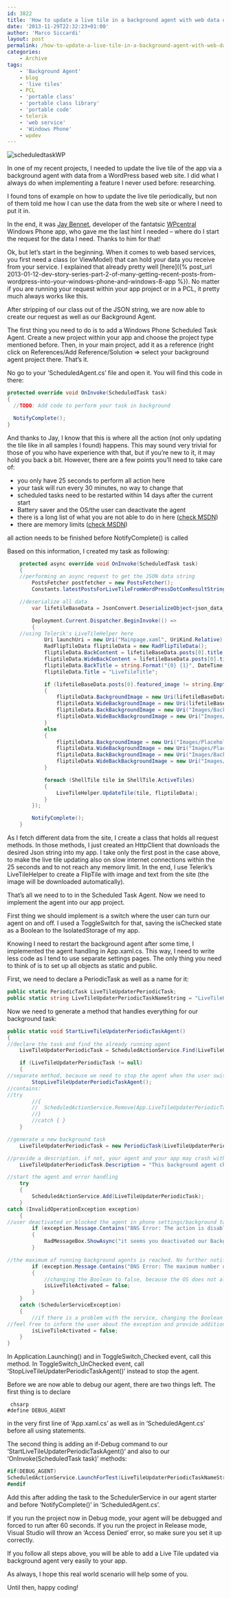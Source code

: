 ```yaml
---
id: 3822
title: 'How to update a live tile in a background agent with web data on Windows Phone'
date: '2013-11-29T22:32:23+01:00'
author: 'Marco Siccardi'
layout: post
permalink: /how-to-update-a-live-tile-in-a-background-agent-with-web-data-on-windows-phone/
categories:
    - Archive
tags:
    - 'Background Agent'
    - blog
    - 'live tiles'
    - PCL
    - 'portable class'
    - 'portable class library'
    - 'portable code'
    - telerik
    - 'web service'
    - 'Windows Phone'
    - wpdev
---
```


![scheduledtaskWP](/assets/img/2013/11/scheduledtaskWP.png "scheduledtaskWP")

In one of my recent projects, I needed to update the live tile of the app via a background agent with data from a WordPress based web site. I did what I always do when implementing a feature I never used before: researching.

I found tons of example on how to update the live tile periodically, but non of them told me how I can use the data from the web site or where I need to put it in.

In the end, it was [Jay Bennet](https://twitter.com/JayTBennett), developer of the fantatsic [WPcentral](https://wpcentral.com) Windows Phone app, who gave me the last hint I needed – where do I start the request for the data I need. Thanks to him for that!

Ok, but let’s start in the beginning. When it comes to web based services, you first need a class (or ViewModel) that can hold your data you receive from your service. I explained that already pretty well [here]({% post_url 2013-01-12-dev-story-series-part-2-of-many-getting-recent-posts-from-wordpress-into-your-windows-phone-and-windows-8-app %}). No matter if you are running your request within your app project or in a PCL, it pretty much always works like this.

After stripping of our class out of the JSON string, we are now able to create our request as well as our Background Agent.

The first thing you need to do is to add a Windows Phone Scheduled Task Agent. Create a new project within your app and choose the project type mentioned before. Then, in your main project, add it as a reference (right click on References/Add Reference/Solution =&gt; select your background agent project there. That’s it.

No go to your ‘ScheduledAgent.cs’ file and open it. You will find this code in there:

``` csharp 
protected override void OnInvoke(ScheduledTask task)
{
  //TODO: Add code to perform your task in background

  NotifyComplete();
}
```
 
And thanks to Jay, I know that this is where all the action (not only updating the tile like in all samples I found) happens. This may sound very trivial for those of you who have experience with that, but if you’re new to it, it may hold you back a bit. However, there are a few points you’ll need to take care of:

- you only have 25 seconds to perform all action here
- your task will run every 30 minutes, no way to change that
- scheduled tasks need to be restarted within 14 days after the current start
- Battery saver and the OS/the user can deactivate the agent
- there is a long list of what you are not able to do in here ([check MSDN](https://msdn.microsoft.com/en-us/library/windowsphone/develop/hh202962(v=vs.105).aspx))
- there are memory limits ([check MSDN](https://msdn.microsoft.com/en-us/library/windowsphone/develop/hh202942(v=vs.105).aspx#BKMK_ConstraintsforallScheduledTaskTypes))


all action needs to be finished before NotifyComplete() is called

Based on this information, I created my task as following:

``` csharp
    protected async override void OnInvoke(ScheduledTask task)
    {
    //performing an async request to get the JSON data string        
        PostsFetcher postfetcher = new PostsFetcher();
        Constants.latestPostsForLiveTileFromWordPressDotComResultString = await postfetcher.GetLatestPostFromWordPressDotComForLiveTileOnPhone();

    //deserialize all data
        var lifetileBaseData = JsonConvert.DeserializeObject<json_data_class_Posts.Posts>(Constants.latestPostsForLiveTileFromWordPressDotComResultString);

        Deployment.Current.Dispatcher.BeginInvoke(() =>
        {
    //using Telerik's LiveTileHelper here
            Uri launchUri = new Uri("Mainpage.xaml", UriKind.Relative);
            RadFlipTileData fliptileData = new RadFlipTileData();
            fliptileData.BackContent = lifetileBaseData.posts[0].title;
            fliptileData.WideBackContent = lifetileBaseData.posts[0].title;
            fliptileData.BackTitle = string.Format("{0} {1}", DateTime.Now.ToShortDateString(), DateTime.Now.ToShortTimeString());
            fliptileData.Title = "LiveTileTitle";               

            if (lifetileBaseData.posts[0].featured_image != string.Empty)
            {
                fliptileData.BackgroundImage = new Uri(lifetileBaseData.posts[0].featured_image, UriKind.RelativeOrAbsolute);
                fliptileData.WideBackgroundImage = new Uri(lifetileBaseData.posts[0].featured_image, UriKind.RelativeOrAbsolute);
                fliptileData.BackBackgroundImage = new Uri("Images/BackBackground.png", UriKind.RelativeOrAbsolute);
                fliptileData.WideBackBackgroundImage = new Uri("Images/WideBackBackground.png", UriKind.RelativeOrAbsolute);
            }
            else
            {
                fliptileData.BackgroundImage = new Uri("Images/PlaceholderBackgroundImage.png", UriKind.RelativeOrAbsolute);
                fliptileData.WideBackgroundImage = new Uri("Images/PlaceholderWideBackgroundImage.png", UriKind.RelativeOrAbsolute);
                fliptileData.BackBackgroundImage = new Uri("Images/BackBackground.png", UriKind.RelativeOrAbsolute);
                fliptileData.WideBackBackgroundImage = new Uri("Images/WideBackBackground.png", UriKind.RelativeOrAbsolute);
            }

            foreach (ShellTile tile in ShellTile.ActiveTiles)
            {
                LiveTileHelper.UpdateTile(tile, fliptileData);
            }
        });

        NotifyComplete();
    }
```
 

As I fetch different data from the site, I create a class that holds all request methods. In those methods, I just created an HttpClient that downloads the desired Json string into my app. I take only the first post in the case above, to make the live tile updating also on slow internet connections within the 25 seconds and to not reach any memory limit. In the end, I use Telerik’s LiveTileHelper to create a FlipTile with image and text from the site (the image will be downloaded automatically).

That’s all we need to to in the Scheduled Task Agent. Now we need to implement the agent into our app project.

First thing we should implement is a switch where the user can turn our agent on and off. I used a ToggleSwitch for that, saving the isChecked state as a Boolean to the IsolatedStorage of my app.

Knowing I need to restart the background agent after some time, I implemented the agent handling in App.xaml.cs. This way, I need to write less code as I tend to use separate settings pages. The only thing you need to think of is to set up all objects as static and public.

First, we need to declare a PeriodicTask as well as a name for it:

``` csharp
public static PeriodicTask LiveTileUpdaterPeriodicTask; 
public static string LiveTileUpdaterPeriodicTaskNameString = "LiveTileUpdaterPeriodicTaskAgent";
```
 
Now we need to generate a method that handles everything for our background task:

``` csharp
public static void StartLiveTileUpdaterPeriodicTaskAgent()
{
//declare the task and find the already running agent
    LiveTileUpdaterPeriodicTask = ScheduledActionService.Find(LiveTileUpdaterPeriodicTaskNameString) as PeriodicTask;

    if (LiveTileUpdaterPeriodicTask != null)
    {
//separate method, because we need to stop the agent when the user switches the Toggle to 'Off'
        StopLiveTileUpdaterPeriodicTaskAgent();
//contains:
//try
        //{
        //  ScheduledActionService.Remove(App.LiveTileUpdaterPeriodicTaskNameString);
        //}
        //catch { }
    }

//generate a new background task 
    LiveTileUpdaterPeriodicTask = new PeriodicTask(LiveTileUpdaterPeriodicTaskNameString);

//provide a description. if not, your agent and your app may crash without even noticing you while debugging
    LiveTileUpdaterPeriodicTask.Description = "This background agent checks every 30 minutes if there is a new blog post.";

//start the agent and error handling
    try
    {
        ScheduledActionService.Add(LiveTileUpdaterPeriodicTask);
    }
catch (InvalidOperationException exception)
    {
//user deactivated or blocked the agent in phone settings/background tasks. Ask him to re-activate or unblock it
        if (exception.Message.Contains("BNS Error: The action is disabled"))
        {
            RadMessageBox.ShowAsync("it seems you deactivated our Background Agent for the Live Tiles. Please go to settings/background tasks to activate our app again.", "Whoops!", MessageBoxButtons.OK);
        }

//the maximum of running background agents is reached. No further notification to the user required, as this is handled by the OS
        if (exception.Message.Contains("BNS Error: The maximum number of ScheduledActions of this type have already been added."))
        {
            //changing the Boolean to false, because the OS does not allow any new taks
            isLiveTileActivated = false;
        }
    }
    catch (SchedulerServiceException)
    {
        //if there is a problem with the service, changing the Boolean to false. 
//feel free to inform the user about the exception and provide additional info
        isLiveTileActivated = false;
    }
}
```
 
In Application.Launching() and in ToggleSwitch\_Checked event, call this method. In ToggleSwitch\_UnChecked event, call ‘StopLiveTileUpdaterPeriodicTaskAgent()’ instead to stop the agent.

Before we are now able to debug our agent, there are two things left. The first thing is to declare

```
 chsarp
#define DEBUG_AGENT
```
 
in the very first line of ‘App.xaml.cs’ as well as in ‘ScheduledAgent.cs’ before all using statements.

The second thing is adding an if-Debug command to our ‘StartLiveTileUpdaterPeriodicTaskAgent()’ and also to our ‘OnInvoke(ScheduledTask task)’ methods:

``` csharp
#if(DEBUG_AGENT)
ScheduledActionService.LaunchForTest(LiveTileUpdaterPeriodicTaskNameString, TimeSpan.FromSeconds(60));
#endif
```
 
Add this after adding the task to the SchedulerService in our agent starter and before ‘NotifyComplete()’ in ‘ScheduledAgent.cs’.

If you run the project now in Debug mode, your agent will be debugged and forced to run after 60 seconds. If you run the project in Release mode, Visual Studio will throw an ‘Access Denied’ error, so make sure you set it up correctly.

If you follow all steps above, you will be able to add a Live Tile updated via background agent very easily to your app.

As always, I hope this real world scenario will help some of you.

Until then, happy coding!